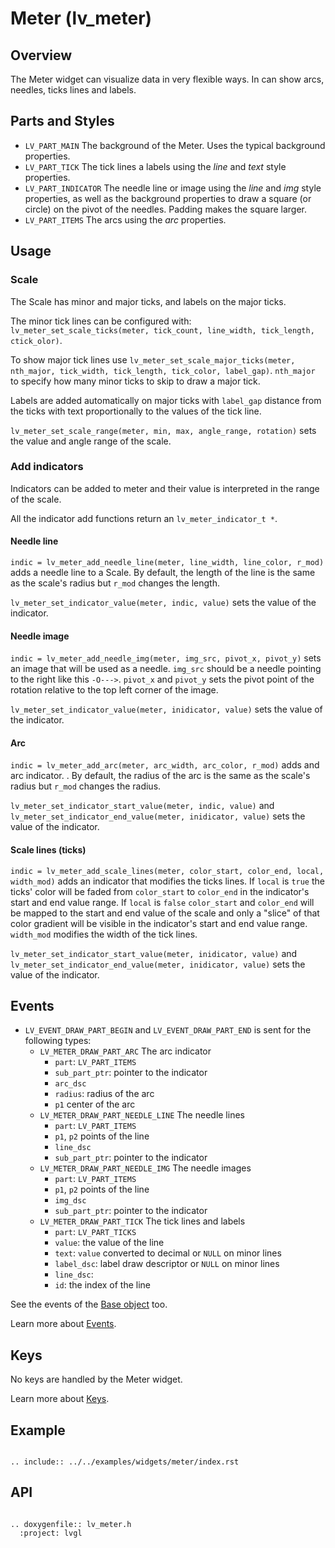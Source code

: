 # Meter (lv_meter)

## Overview
The Meter widget can visualize data in very flexible ways. In can show arcs, needles, ticks lines and labels.

## Parts and Styles
- `LV_PART_MAIN` The background of the Meter. Uses the typical background properties.
- `LV_PART_TICK` The tick lines a labels using the *line* and *text* style properties.
- `LV_PART_INDICATOR` The needle line or image using the *line* and *img* style properties, as well as the background properties to draw a square (or circle) on the pivot of the needles. Padding makes the square larger.
- `LV_PART_ITEMS` The arcs using the *arc* properties.

## Usage

### Scale

The Scale has minor and major ticks, and labels on the major ticks.

The minor tick lines can be configured with: `lv_meter_set_scale_ticks(meter, tick_count, line_width, tick_length, ctick_olor)`.

To show major tick lines use `lv_meter_set_scale_major_ticks(meter, nth_major, tick_width, tick_length, tick_color, label_gap)`. `nth_major` to specify how many minor ticks to skip to draw a major tick.

Labels are added automatically on major ticks with `label_gap` distance from the ticks with text proportionally to the values of the tick line.

`lv_meter_set_scale_range(meter, min, max, angle_range, rotation)` sets the value and angle range of the scale.

### Add indicators

Indicators can  be added to meter and their value is interpreted in the range of the scale.

All the indicator add functions return an `lv_meter_indicator_t *`.

#### Needle line

`indic = lv_meter_add_needle_line(meter, line_width, line_color, r_mod)` adds a needle line to a Scale. By default, the length of the line is the same as the scale's radius but `r_mod` changes the length.

`lv_meter_set_indicator_value(meter, indic, value)` sets the value of the indicator.

#### Needle image

`indic = lv_meter_add_needle_img(meter, img_src, pivot_x, pivot_y)` sets an image that will be used as a needle. `img_src` should be a needle pointing to the right like this `-O--->`.
`pivot_x` and `pivot_y` sets the pivot point of the rotation relative to the top left corner of the image.

`lv_meter_set_indicator_value(meter, inidicator, value)` sets the value of the indicator.

#### Arc
`indic = lv_meter_add_arc(meter, arc_width, arc_color, r_mod)` adds and arc indicator. . By default, the radius of the arc is the same as the scale's radius but `r_mod` changes the radius.

`lv_meter_set_indicator_start_value(meter, indic, value)` and `lv_meter_set_indicator_end_value(meter, inidicator, value)` sets the value of the indicator.

#### Scale lines (ticks)
`indic = lv_meter_add_scale_lines(meter, color_start, color_end, local, width_mod)` adds an indicator that modifies the ticks lines.
If `local` is `true` the ticks' color will be faded from `color_start` to `color_end` in the indicator's  start and end value range.
If `local` is `false` `color_start` and `color_end` will be mapped to the start and end value of the scale and only a "slice" of that color gradient will be visible in the indicator's start and end value range.
`width_mod` modifies the width of the tick lines.

`lv_meter_set_indicator_start_value(meter, inidicator, value)` and `lv_meter_set_indicator_end_value(meter, inidicator, value)` sets the value of the indicator.

## Events
- `LV_EVENT_DRAW_PART_BEGIN` and `LV_EVENT_DRAW_PART_END` is sent for the following types:
    - `LV_METER_DRAW_PART_ARC` The arc indicator
       - `part`: `LV_PART_ITEMS`
       - `sub_part_ptr`: pointer to the indicator
       - `arc_dsc`
       - `radius`: radius of the arc
       - `p1` center of the arc
    - `LV_METER_DRAW_PART_NEEDLE_LINE` The needle lines
       - `part`: `LV_PART_ITEMS`
       - `p1`, `p2` points of the line
       - `line_dsc`
       - `sub_part_ptr`: pointer to the indicator
    - `LV_METER_DRAW_PART_NEEDLE_IMG`  The needle images
       - `part`: `LV_PART_ITEMS`
       - `p1`, `p2` points of the line
       - `img_dsc`
       - `sub_part_ptr`: pointer to the indicator
    - `LV_METER_DRAW_PART_TICK` The tick lines and labels
       - `part`: `LV_PART_TICKS`
       - `value`: the value of the line
       - `text`: `value` converted to decimal or `NULL` on minor lines
       - `label_dsc`: label draw descriptor or `NULL` on minor lines
       - `line_dsc`:
       - `id`: the index of the line


See the events of the [Base object](/widgets/obj) too.

Learn more about [Events](/overview/event).

## Keys
No keys are handled by the Meter widget.

Learn more about [Keys](/overview/indev).


## Example

```eval_rst

.. include:: ../../examples/widgets/meter/index.rst

```

## API

```eval_rst

.. doxygenfile:: lv_meter.h
  :project: lvgl

```
